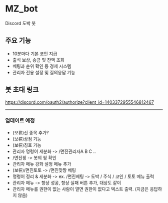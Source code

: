 # MZ_bot

Discord 도박 봇

## 주요 기능
- 10분마다 기본 코인 지급
- 출석 보상, 송금 및 잔액 조회
- 베팅과 순위 확인 등 경제 시스템
- 관리자 전용 설정 및 질의응답 기능

## 봇 초대 링크
https://discord.com/oauth2/authorize?client_id=1403372955546812467

---

### 업데이트 예정
- (보류)신 종목 추가?
- (보류)상점 기능
- (보류)칭호 기능
- 관리자 명령어 세분화 -> /면진관리자A B C ..
- /면진핑 -> 봇의 핑 확인
- 관리자 메뉴 강화 설정 메뉴 추가
- (보류)/면진토토 -> /면진맞짱 베팅
- 명령어 정리 & 세분화 -> ex. /면진베팅 -> 도박 / 주식 / 코인 / 토토 메뉴 출력
- 관리자 메뉴 -> 항상 성공, 항상 실패 버튼 추가, 대상도 같이
- 관리자 메뉴를 권한이 없는 사람이 열면 권한이 없다고 텍스트 출력. (지금은 응답하지 않음)

